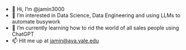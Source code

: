 - 👋 Hi, I’m @jamin3000
- 👀 I’m interested in Data Science, Data Engineering and using LLMs to automate busywork
- 🌱 I’m currently learning how to rid the world of all sales people using ChatGPT
- 📫 Hit me up at jamin@aya.yale.edu 

<!---
jamin3000/jamin3000 is a ✨ special ✨ repository because its `README.md` (this file) appears on your GitHub profile.
You can click the Preview link to take a look at your changes.
--->
